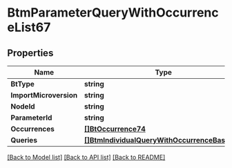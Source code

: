 # BtmParameterQueryWithOccurrenceList67

## Properties

Name | Type | Description | Notes
------------ | ------------- | ------------- | -------------
**BtType** | **string** |  | [optional] 
**ImportMicroversion** | **string** |  | [optional] 
**NodeId** | **string** |  | [optional] 
**ParameterId** | **string** |  | [optional] 
**Occurrences** | [**[]BtOccurrence74**](BTOccurrence-74.md) |  | [optional] 
**Queries** | [**[]BtmIndividualQueryWithOccurrenceBase904**](BTMIndividualQueryWithOccurrenceBase-904.md) |  | [optional] 

[[Back to Model list]](../README.md#documentation-for-models) [[Back to API list]](../README.md#documentation-for-api-endpoints) [[Back to README]](../README.md)



